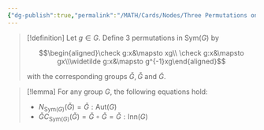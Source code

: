 ```yaml
---
{"dg-publish":true,"permalink":"/MATH/Cards/Nodes/Three Permutations on G Induced from G/","dgPassFrontmatter":true}
---
```



> [!definition]
> Let $g\in G$. Define 3 permutations in $\mathrm{Sym}(G)$ by 
> 
> $$\begin{aligned}\check g:x&\mapsto xg\\ \check g:x&\mapsto gx\\\widetilde g:x&\mapsto g^{-1}xg\end{aligned}$$
> 
> with the corresponding groups $\check G,\check G$ and $\widetilde G$.

> [!lemma]
> For any group $G$, the following equations hold:
> - $N_{\mathrm{Sym}(G)}(\check G)=\check G{:}\mathrm{Aut}(G)$
> - $\check GC_{\mathrm{Sym}(G)}(\check G)=\check G\circ \check G=\check G:\mathrm{Inn}(G)$

